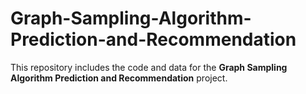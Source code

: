 # Graph-Sampling-Algorithm-Prediction-and-Recommendation

This repository includes the code and data for the **Graph Sampling Algorithm Prediction and Recommendation** project.
